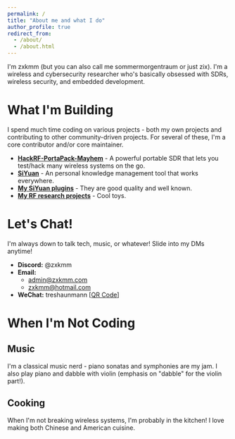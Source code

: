 ```yaml
---
permalink: /
title: "About me and what I do"
author_profile: true
redirect_from: 
  - /about/
  - /about.html
---
```


I'm zxkmm (but you can also call me sommermorgentraum or just zix). I'm a wireless and cybersecurity researcher who's basically obsessed with SDRs, wireless security, and embedded development.

# What I'm Building

I spend much time coding on various projects - both my own projects and contributing to other community-driven projects. For several of these, I'm a core contributor and/or core maintainer.

- **[HackRF-PortaPack-Mayhem](https://github.com/portapack-mayhem/mayhem-firmware)** - A powerful portable SDR that lets you test/hack many wireless systems on the go.
- **[SiYuan](https://github.com/siyuan-note/siyuan)** - An personal knowledge management tool that works everywhere.
- **[My SiYuan plugins](https://github.com/stars/zxkmm/lists/my-siyuan-plugins)** - They are good quality and well known.
- **[My RF research projects](https://github.com/stars/zxkmm/lists/my-rf-research-projects)** - Cool toys.

# Let's Chat!
I'm always down to talk tech, music, or whatever! Slide into my DMs anytime!

- **Discord:** @zxkmm
- **Email:** 
  - [admin@zxkmm.com](mailto:admin@zxkmm.com)
  - [zxkmm@hotmail.com](mailto:zxkmm@hotmail.com)
- **WeChat:** treshaunmann [[QR Code](https://api.qrserver.com/v1/create-qr-code/?size=150x150&data=https://u.wechat.com/MOHiZKyc0KEJRIp0IpniK60?s=2)]

# When I'm Not Coding

## Music
I'm a classical music nerd - piano sonatas and symphonies are my jam. I also play piano and dabble with violin (emphasis on "dabble" for the violin part!).

## Cooking
When I'm not breaking wireless systems, I'm probably in the kitchen! I love making both Chinese and American cuisine.